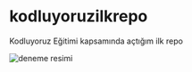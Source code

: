 # kodluyoruzilkrepo
Kodluyoruz Eğitimi kapsamında açtığım ilk repo

![deneme resimi](https://img.freepik.com/premium-vector/coder-developer-concentrated-working-project-developing-programming-coding-technologies_569013-336.jpg?w=2000)
